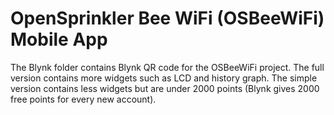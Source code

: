 # OpenSprinkler Bee WiFi (OSBeeWiFi) Mobile App

The Blynk folder contains Blynk QR code for the OSBeeWiFi project. The full version contains more widgets such as LCD and history graph. The simple version contains less widgets but are under 2000 points (Blynk gives 2000 free points for every new account). 
